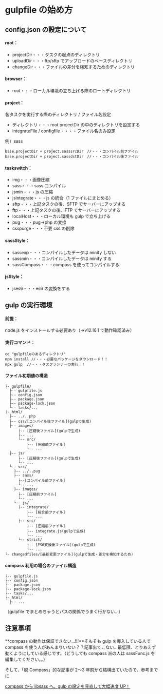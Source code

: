 # gulpfile の始め方

## config.json の設定について

#### root：

- projectDir・・・タスクの起点のディレクトリ
- uploadDir・・・ftp/sftp でアップロードのベースディレクトリ
- changeDir・・・ファイルの差分を検知するためのディレクトリ

#### browser：

- root・・・ローカル環境の立ち上げる際のロートディレクトリ

#### project：

各タスクを実行する際のディレクトリ / ファイル名設定

- ディレクトリ・・・root.projectDir の中のディレクトリを設定する
- integrateFile / configfile・・・・ファイル名のみ設定

例）sass

```
base.projectDir + project.sasssrcDir　//・・・コンパイル前ファイル
base.projectDir + project.sassdstDir　//・・・コンパイル後ファイル
```

#### taskswitch：

- img・・・画像圧縮
- sass・・・sass コンパイル
- jsmin・・・js の圧縮
- jsintegrate・・・js の統合（1 ファイルにまとめる）
- sftp・・・上記タスクの後、SFTP でサーバーにアップする
- ftp・・・上記タスクの後、FTP でサーバーにアップする
- localHost・・・ローカル環境も gulp で立ち上げる
- pug・・・pug→php の変換
- csspurge・・・不要 css の削除

#### sassStyle：

- sassexp・・・コンパイルしたデータは minify しない
- sassmin・・・コンパイルしたデータは minify する
- sassCompass・・・compass を使ってコンパイルする

#### jsStyle：

- jses6・・・es6 の変換をする

## gulp の実行環境

#### 前提：

node.js をインストールする必要あり（→v12.16.1 で動作確認済み）

#### 実行コマンド：

```
cd "gulpfileのあるディレクトリ"
npm install //・・・必要なパッケージをダウンロード！！
npx gulp  //・・・タスクランナーの実行！！
```

#### ファイル初期値の構造

```
├- gulpfile/
  ├-- gulpfile.js
  ├-- config.json
  ├-- package.json
  ├-- package-lock.json
  └-- tasks/...
├- html/
  ├-- ../..php
  ├-- css/[コンパイル後ファイル](gulpで生成)
  ├-- images/
      ├-- [圧縮後ファイル](gulpで生成)
      ├-- ...
      └-- src/
          ├-- [圧縮前ファイル]
          └-- ...
  ├-- js/
      ├-- [圧縮後ファイル](gulpで生成)
      └-- ...
  └-- src/
    ├-- ../..pug
    ├-- sass/
      ├--[コンパイル前ファイル]
      └-- ...
    ├-- images/
      ├-- [圧縮前ファイル]
      └-- ...
    └-- js/
      ├-- integrate/
          ├-- [統合前ファイル]
          └-- ...
      ├-- src/
          ├-- [圧縮前ファイル]
          ├-- integrate.js(gulpで生成)
          └-- ...
      └-- strict/
          ├-- [ES6変換後ファイル](gulpで生成)
          └-- ...
└- changedfiles/[最新変更ファイル](gulpで生成・差分を検知するため)
```

#### compass 利用の場合のファイル構造

```
├-- gulpfile.js
├-- config.json
├-- package.json
├-- package-lock.json
├-- tasks/...
├- html/
  ├-- ...
```

（gulpfile でまとめちゃうとパスの関係でうまく行かない...）

## 注意事項

**compass の動作は保証できない...!!!**そもそも gulp を導入している人で compass を使う人があんまりいない？？記事出てこない...最低限、とりあえず動くようにしている感じです。（どうしても compass 派の人は sassFunc.js を編集してください。。）

そして、「脱 Compass」的な記事が 2〜3 年前から結構出ていたので、参考までに

[compass から libsass へ。gulp の設定を見直して大幅速度 UP！](https://www.okushin.co.jp/kodanuki_note/2017/10/compass%E3%81%8B%E3%82%89libsass%E3%81%B8%E3%80%82gulp%E3%81%AE%E8%A8%AD%E5%AE%9A%E3%82%92%E8%A6%8B%E7%9B%B4%E3%81%97%E3%81%A6%E5%A4%A7%E5%B9%85%E9%80%9F%E5%BA%A6up%EF%BC%81.html)
